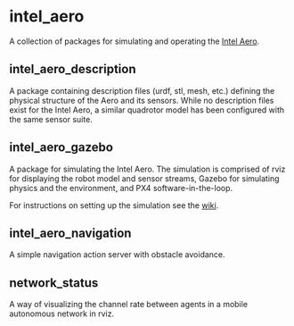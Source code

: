 # intel_aero

A collection of packages for simulating and operating the [Intel Aero](https://software.intel.com/en-us/aero).

## intel_aero_description

A package containing description files (urdf, stl, mesh, etc.) defining the physical structure of the Aero and its sensors. While no description files exist for the Intel Aero, a similar quadrotor model has been configured with the same sensor suite.

## intel_aero_gazebo

A package for simulating the Intel Aero. The simulation is comprised of rviz for displaying the robot model and sensor streams, Gazebo for simulating physics and the environment, and PX4 software-in-the-loop.

For instructions on setting up the simulation see the [wiki](https://gitlab.sitcore.net/dcist/intel_aero/wikis/Legacy-PX4-Installation).

## intel_aero_navigation

A simple navigation action server with obstacle avoidance.

## network_status

A way of visualizing the channel rate between agents in a mobile autonomous network in rviz.